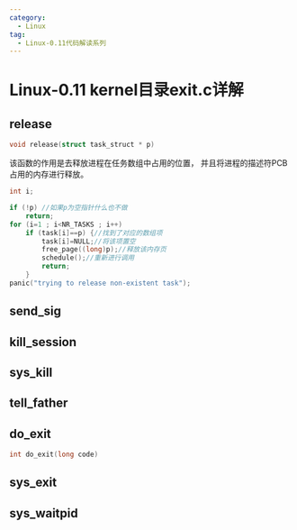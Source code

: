 ```yaml
---
category:
  - Linux
tag:
  - Linux-0.11代码解读系列
---
```



# Linux-0.11 kernel目录exit.c详解

## release
```c
void release(struct task_struct * p)
```
该函数的作用是去释放进程在任务数组中占用的位置， 并且将进程的描述符PCB占用的内存进行释放。

```c
int i;

if (!p) //如果p为空指针什么也不做
    return;
for (i=1 ; i<NR_TASKS ; i++)
    if (task[i]==p) {//找到了对应的数组项
        task[i]=NULL;//将该项置空
        free_page((long)p);//释放该内存页
        schedule();//重新进行调用
        return;
    }
panic("trying to release non-existent task");
```

## send_sig

## kill_session

## sys_kill

## tell_father

## do_exit
```c
int do_exit(long code)
```

## sys_exit

## sys_waitpid
